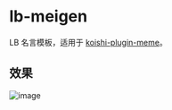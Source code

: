 # lb-meigen

LB 名言模板，适用于 [koishi-plugin-meme](https://github.com/ONI-Wiki-zh/koishi-plugin-meme)。

## 效果

![image](https://user-images.githubusercontent.com/20179549/168393504-739def8c-2447-4d23-82b2-e12f861fa3f7.png)
